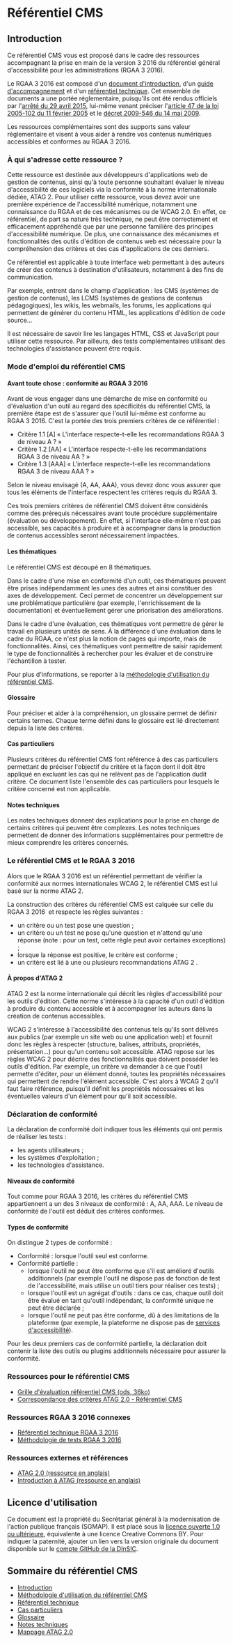 # Référentiel CMS

## Introduction

Ce référentiel CMS vous est proposé dans le cadre des ressources accompagnant la prise en main de la version&nbsp;3&nbsp;2016 du référentiel général d'accessibilité pour les administrations (RGAA&nbsp;3&nbsp;2016).

Le RGAA&nbsp;3&nbsp;2016 est composé d'un [document d'introduction](http://references.modernisation.gouv.fr/rgaa/introduction-RGAA.html), d'un [guide d'accompagnement](http://references.modernisation.gouv.fr/rgaa/guide-accompagnement-RGAA.html) et d'un [référentiel technique](http://references.modernisation.gouv.fr/rgaa/criteres.html). Cet ensemble de documents a une portée réglementaire, puisqu'ils ont été rendus officiels par l'[arrêté du 29 avril 2015](http://www.legifrance.gouv.fr/affichTexte.do?cidTexte=JORFTEXT000030540064&dateTexte=20150921), lui-même venant préciser l'[article 47 de la loi 2005-102 du 11 février 2005](http://www.legifrance.gouv.fr/affichTexte.do?cidTexte=JORFTEXT000000809647&fastPos=1&fastReqId=1497340759&categorieLien=cid&oldAction=rechTexte#LEGIARTI000006682279) et le [décret 2009-546 du 14 mai 2009](https://www.legifrance.gouv.fr/affichTexte.do?cidTexte=JORFTEXT000020616980&categorieLien=id).

Les ressources complémentaires sont des supports sans valeur réglementaire et visent à vous aider à rendre vos contenus numériques accessibles et conformes au RGAA&nbsp;3&nbsp;2016.

### À qui s'adresse cette ressource&nbsp;?

Cette ressource est destinée aux développeurs d'applications web de gestion de contenus, ainsi qu'à toute personne souhaitant évaluer le niveau d'accessibilité de ces logiciels via la conformité à la norme internationale dédiée, ATAG&nbsp;2. Pour utiliser cette ressource, vous devez avoir une première expérience de l'accessibilité numérique, notamment une connaissance du RGAA et de ces mécanismes ou de WCAG&nbsp;2.0. En effet, ce référentiel, de part sa nature très technique, ne peut être correctement et efficacement appréhendé que par une personne familière des principes d'accessibilité numérique. De plus, une connaissance des mécanismes et fonctionnalités des outils d'édition de contenus web est nécessaire pour la compréhension des critères et des cas d'applications de ces derniers.

Ce référentiel est applicable à toute interface web permettant à des auteurs de créer des contenus à destination d'utilisateurs, notamment à des fins de communication. 

Par exemple, entrent dans le champ d'application&nbsp;: les CMS (systèmes de gestion de contenus), les LCMS (systèmes de gestions de contenus pédagogiques), les wikis, les <span lang="en">webmails</span>, les forums, les applications qui permettent de générer du contenu HTML, les applications d'édition de code source…

Il est nécessaire de savoir lire les langages HTML, CSS et JavaScript pour utiliser cette ressource. Par ailleurs, des tests complémentaires utilisant des technologies d'assistance peuvent être requis.

### Mode d'emploi du référentiel CMS

#### Avant toute chose&nbsp;: conformité au RGAA&nbsp;3&nbsp;2016

Avant de vous engager dans une démarche de mise en conformité ou d'évaluation d'un outil au regard des spécificités du référentiel CMS, la première étape est de s'assurer que l'outil lui-même est conforme au RGAA&nbsp;3&nbsp;2016. C'est la portée des trois premiers critères de ce référentiel&nbsp;: 

- Critère 1.1 [A] «&nbsp;L'interface respecte-t-elle les recommandations RGAA&nbsp;3 de niveau A&nbsp;?&nbsp;»
- Critère 1.2 [AA] «&nbsp;L'interface respecte-t-elle les recommandations RGAA&nbsp;3 de niveau AA&nbsp;?&nbsp;»
- Critère 1.3 [AAA] «&nbsp;L'interface respecte-t-elle les recommandations RGAA&nbsp;3 de niveau AAA&nbsp;?&nbsp;»

Selon le niveau envisagé (A, AA, AAA), vous devez donc vous assurer que tous les éléments de l'interface respectent les critères requis du RGAA&nbsp;3.

Ces trois premiers critères de référentiel CMS doivent être considérés comme des prérequis nécessaires avant toute procédure supplémentaire (évaluation ou développement). En effet, si l'interface elle-même n'est pas accessible, ses capacités à produire et à accompagner dans la production de contenus accessibles seront nécessairement impactées.

#### Les thématiques

Le référentiel CMS est découpé en 8 thématiques.

Dans le cadre d'une mise en conformité d'un outil, ces thématiques peuvent être prises indépendamment les unes des autres et ainsi constituer des axes de développement. Ceci permet de concentrer un développement sur une problématique particulière (par exemple, l'enrichissement de la documentation) et éventuellement gérer une priorisation des améliorations.

Dans le cadre d'une évaluation, ces thématiques vont permettre de gérer le travail en plusieurs unités de sens. À la différence d'une évaluation dans le cadre du RGAA, ce n'est plus la notion de pages qui importe, mais de fonctionnalités. Ainsi, ces thématiques vont permettre de saisir rapidement le type de fonctionnalités à rechercher pour les évaluer et de construire l'échantillon à tester.

Pour plus d'informations, se reporter à la [méthodologie d'utilisation du référentiel CMS](methodo.md).

#### Glossaire

Pour préciser et aider à la compréhension, un glossaire permet de définir certains termes. Chaque terme défini dans le glossaire est lié directement depuis la liste des critères.

####  Cas particuliers

Plusieurs critères du référentiel CMS font référence à des cas particuliers permettant de préciser l'objectif du critère et la façon dont il doit être appliqué en excluant les cas qui ne relèvent pas de l'application dudit critère. Ce document liste l'ensemble des cas particuliers pour lesquels le critère concerné est non applicable.

#### Notes techniques

Les notes techniques donnent des explications pour la prise en charge de certains critères qui peuvent être complexes. Les notes techniques permettent de donner des informations supplémentaires pour permettre de mieux comprendre les critères concernés.

### Le référentiel CMS et le RGAA&nbsp;3&nbsp;2016

Alors que le RGAA&nbsp;3&nbsp;2016 est un référentiel permettant de vérifier la conformité aux normes internationales WCAG&nbsp;2, le référentiel CMS est lui basé sur la norme ATAG&nbsp;2.

La construction des critères du référentiel CMS est calquée sur celle du RGAA&nbsp;3&nbsp;2016&nbsp; et respecte les règles suivantes&nbsp;:
- un critère ou un test pose une question&nbsp;;
- un critère ou un test ne pose qu'une question et n'attend qu'une réponse (note&nbsp;: pour un test, cette règle peut avoir certaines exceptions) ;
- lorsque la réponse est positive, le critère est conforme&nbsp;;
- un critère est lié à une ou plusieurs recommandations ATAG&nbsp;2&nbsp;.

#### À propos d'ATAG&nbsp;2

ATAG&nbsp;2 est la norme internationale qui décrit les règles d'accessibilité pour les outils d'édition. Cette norme s'intéresse à la capacité d'un outil d'édition à produire du contenu accessible et à accompagner les auteurs dans la création de contenus accessibles.

WCAG&nbsp;2 s'intéresse à l'accessibilité des contenus tels qu'ils sont délivrés aux publics (par exemple un site web ou une application web) et fournit donc les règles à respecter (structure, balises, attributs, propriétés, présentation&hellip;) pour qu'un contenu soit accessible. ATAG repose sur les règles WCAG&nbsp;2 pour décrire des fonctionnalités que doivent posséder les outils d'édition. Par exemple, un critère va demander à ce que l'outil permette d'éditer, pour un élément donné, toutes les propriétés nécessaires qui permettent de rendre l'élément accessible. C'est alors à WCAG&nbsp;2 qu'il faut faire référence, puisqu'il définit les propriétés nécessaires et les éventuelles valeurs d'un élément pour qu'il soit accessible.

### Déclaration de conformité 

La déclaration de conformité doit indiquer tous les éléments qui ont permis de réaliser les tests&nbsp;: 
- les agents utilisateurs&nbsp;;
- les systèmes d'exploitation&nbsp;;
- les technologies d'assistance.

#### Niveaux de conformité

Tout comme pour RGAA&nbsp;3&nbsp;2016, les critères du référentiel CMS appartiennent a un des 3 niveaux de conformité : A, AA, AAA. Le niveau de conformité de l'outil est déduit des critères conformes.

#### Types de conformité

On distingue 2 types de conformité&nbsp;:
- Conformité&nbsp;: lorsque l'outil seul est conforme.
- Conformité partielle&nbsp;:
  - lorsque l'outil ne peut être conforme que s'il est amélioré d'outils additionnels (par exemple l'outil ne dispose pas de fonction de test de l'accessibilité, mais utilise un outil tiers pour réaliser ces tests)&nbsp;;
  - lorsque l'outil est un agrégat d'outils : dans ce cas, chaque outil doit être évalué en tant qu'outil indépendant, la conformité unique ne peut être déclarée&nbsp;;
  - lorsque l'outil ne peut pas être conforme, dû à des limitations de la plateforme (par exemple, la plateforme ne dispose pas de [services d'accessibilité](glossaire.md#Gservicesaccessibilite)).

Pour les deux premiers cas de conformité partielle, la déclaration doit contenir la liste des outils ou <span lang="en">plugins</span> additionnels nécessaire pour assurer la conformité.

### Ressources pour le référentiel CMS

- [Grille d'évaluation référentiel CMS (ods, 36ko)](grille-ATAG.ods)
- [Correspondance des critères ATAG 2.0 - Référentiel CMS](mappage.md)

### Ressources RGAA&nbsp;3&nbsp;2016 connexes

- [Référentiel technique RGAA&nbsp;3&nbsp;2016](http://references.modernisation.gouv.fr/rgaa/criteres.html)
- [Méthodologie de tests RGAA&nbsp;3&nbsp;2016](http://disic.github.io/rgaa_methodologie/)

### Ressources externes et références

- [ATAG&nbsp;2.0 (ressource en anglais)](http://www.w3.org/TR/ATAG20/)
- [Introduction à ATAG (ressource en anglais)](http://www.w3.org/WAI/intro/atag.php)

## Licence d'utilisation

Ce document est la propriété du Secrétariat général à la modernisation de l'action publique français (SGMAP). Il est placé sous la [licence ouverte 1.0 ou ultérieure](https://www.etalab.gouv.fr/licence-ouverte-open-licence), équivalente à une licence <span lang="en">Creative Commons BY</span>. Pour indiquer la paternité, ajouter un lien vers la version originale du document disponible sur le [compte <span lang="en">GitHub</span> de la DInSIC](https://github.com/DISIC).

## Sommaire du référentiel CMS

- [Introduction](intro.md)
- [Méthodologie d'utilisation du référentiel CMS](methodo.md)
- [Référentiel technique](criteres.md)
- [Cas particuliers](cas-particuliers.md)
- [Glossaire](glossaire.md)
- [Notes techniques](notes-techniques.md)
- [Mappage ATAG&nbsp;2.0](mappage.md)
